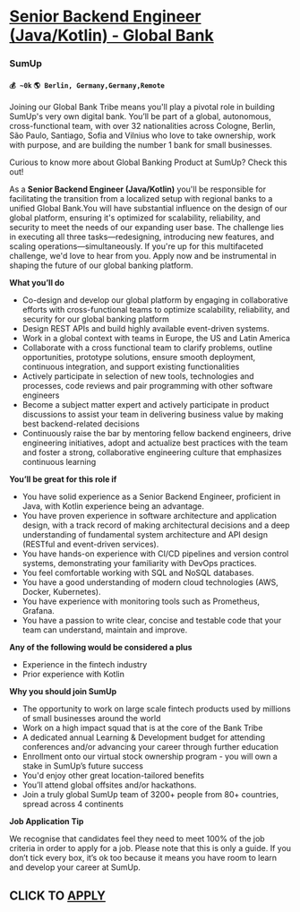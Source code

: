 # [Senior Backend Engineer (Java/Kotlin) - Global Bank](https://www.remotewlb.com/apply/senior-backend-engineer-java-kotlin-global-bank)  
### SumUp  
#### `💰 ~0k` `🌎 Berlin, Germany,Germany,Remote`  

Joining our Global Bank Tribe means you'll play a pivotal role in building SumUp's very own digital bank. You’ll be part of a global, autonomous, cross-functional team, with over 32 nationalities across Cologne, Berlin, São Paulo, Santiago, Sofia and Vilnius who love to take ownership, work with purpose, and are building the number 1 bank for small businesses.

Curious to know more about Global Banking Product at SumUp? Check this out!  
  
As a **Senior Backend Engineer (Java/Kotlin)** you'll be responsible for facilitating the transition from a localized setup with regional banks to a unified Global Bank.You will have substantial influence on the design of our global platform, ensuring it's optimized for scalability, reliability, and security to meet the needs of our expanding user base. The challenge lies in executing all three tasks—redesigning, introducing new features, and scaling operations—simultaneously. If you're up for this multifaceted challenge, we'd love to hear from you. Apply now and be instrumental in shaping the future of our global banking platform.

**What you’ll do**

  * Co-design and develop our global platform by engaging in collaborative efforts with cross-functional teams to optimize scalability, reliability, and security for our global banking platform
  * Design REST APIs and build highly available event-driven systems. 
  * Work in a global context with teams in Europe, the US and Latin America
  * Collaborate with a cross functional team to clarify problems, outline opportunities, prototype solutions, ensure smooth deployment, continuous integration, and support existing functionalities
  * Actively participate in selection of new tools, technologies and processes, code reviews and pair programming with other software engineers
  * Become a subject matter expert and actively participate in product discussions to assist your team in delivering business value by making best backend-related decisions
  * Continuously raise the bar by mentoring fellow backend engineers, drive engineering initiatives, adopt and actualize best practices with the team and foster a strong, collaborative engineering culture that emphasizes continuous learning

**You’ll be great for this role if**

  * You have solid experience as a Senior Backend Engineer, proficient in Java, with Kotlin experience being an advantage.
  * You have proven experience in software architecture and application design, with a track record of making architectural decisions and a deep understanding of fundamental system architecture and API design (RESTful and event-driven services).
  * You have hands-on experience with CI/CD pipelines and version control systems, demonstrating your familiarity with DevOps practices.
  * You feel comfortable working with SQL and NoSQL databases.
  * You have a good understanding of modern cloud technologies (AWS, Docker, Kubernetes).
  * You have experience with monitoring tools such as Prometheus, Grafana.
  * You have a passion to write clear, concise and testable code that your team can understand, maintain and improve.

**Any of the following would be considered a plus**

  * Experience in the fintech industry
  * Prior experience with Kotlin 

**Why you should join SumUp**

  * The opportunity to work on large scale fintech products used by millions of small businesses around the world
  * Work on a high impact squad that is at the core of the Bank Tribe
  * A dedicated annual Learning & Development budget for attending conferences and/or advancing your career through further education
  * Enrollment onto our virtual stock ownership program - you will own a stake in SumUp’s future success
  * You'd enjoy other great location-tailored benefits
  * You’ll attend global offsites and/or hackathons.
  * Join a truly global SumUp team of 3200+ people from 80+ countries, spread across 4 continents

**Job Application Tip**

We recognise that candidates feel they need to meet 100% of the job criteria in order to apply for a job. Please note that this is only a guide. If you don’t tick every box, it’s ok too because it means you have room to learn and develop your career at SumUp.

  
## CLICK TO [APPLY](https://www.remotewlb.com/apply/senior-backend-engineer-java-kotlin-global-bank)

